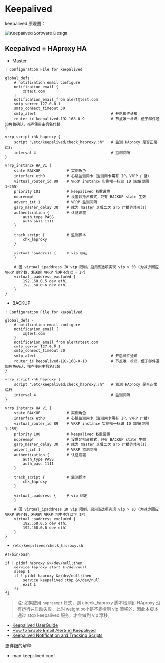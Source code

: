 # Keepalived

keepalived 原理图：

![Keepalived Software Design](http://www.keepalived.org/images/Software%20Design.gif)

## Keepalived + HAproxy HA 

* Master

```
! Configuration File for keepalived

global_defs {
    # notification email configure
    notification_email {
        x@test.com
    }
    notification_email_from alert@test.com
    smtp_server 127.0.0.1 
    smtp_connect_timeout 30
    smtp_alert			                        # 开启邮件通知
    router_id keepalived-192-168-0-9            # 节点唯一标识，便于邮件通知角色确认，推荐使用主机名代替
}

vrrp_script chk_haproxy {
    script "/etc/keepalived/check_haproxy.sh"	# 监测 HAproxy 是否正常运行
    interval 4					                # 监测间隔
}

vrrp_instance HA_V1 {
    state BACKUP 		    # 实例角色
    interface eth0	        # 心跳监测网卡（监测网卡需有 IP，VRRP 广播）
    virtual_router_id 89	# VRRP instance 实例唯一标识 ID（取值范围 1~255）
    priority 101		    # keepalived 权重设置
    nopreempt			    # 设置非抢占模式，只有 BACKUP state 生效
    advert_int 1		    # VRRP 监测间隔
    garp_master_delay 30    # 成为 master 之后二次 arp 广播的时间(s)
    authentication {		# 认证设置
        auth_type PASS
        auth_pass 1111
    }

    track_script {		    # 监测脚本
        chk_haproxy
    }

    virtual_ipaddress {		# vip 绑定
    }

    # 因 virtual_ipaddress 20 vip 限制，启用该选项实现 vip > 20 (为减少回应 VRRP 的个数，发送的 VRRP 包中不含以下 IP)
    virtual_ipaddress_excluded {
        192.168.0.5 dev eth1
        192.168.0.6 dev eth1
    }
}
```

* BACKUP

```
! Configuration File for keepalived

global_defs {
    # notification email configure
    notification_email {
        x@test.com
    }
    notification_email_from alert@test.com
    smtp_server 127.0.0.1 
    smtp_connect_timeout 30
    smtp_alert			                        # 开启邮件通知
    router_id keepalived-192-168-0-10           # 节点唯一标识，便于邮件通知角色确认，推荐使用主机名代替
}

vrrp_script chk_haproxy {
    script "/etc/keepalived/check_haproxy.sh"	# 监测 HAproxy 是否正常运行
    interval 4					                # 监测间隔
}

vrrp_instance HA_V1 {
    state BACKUP 		    # 实例角色
    interface eth0	        # 心跳监测网卡（监测网卡需有 IP，VRRP 广播）
    virtual_router_id 89	# VRRP instance 实例唯一标识 ID（取值范围 1~255）
    priority 100		    # keepalived 权重设置
    nopreempt			    # 设置非抢占模式，只有 BACKUP state 生效
    garp_master_delay 30    # 成为 master 之后二次 arp 广播的时间(s)
    advert_int 1		    # VRRP 监测间隔
    authentication {		# 认证设置
        auth_type PASS
        auth_pass 1111
    }

    track_script {		    # 监测脚本
        chk_haproxy
    }

    virtual_ipaddress {		# vip 绑定
    }

    # 因 virtual_ipaddress 20 vip 限制，启用该选项实现 vip > 20 (为减少回应 VRRP 的个数，发送的 VRRP 包中不含以下 IP)
    virtual_ipaddress_excluded {
        192.168.0.5 dev eth1
        192.168.0.6 dev eth1
    }
}
```

* `/etc/keepalived/check_haproxy.sh`

```
#!/bin/bash

if ! pidof haproxy &>/dev/null;then
    service haproxy start &>/dev/null
    sleep 1
    if ! pidof haproxy &>/dev/null;then
        service keepalived stop &>/dev/null
        exit 1
    fi
fi
```

> 注: 如果使用 `nopreempt` 模式，则 check_haproxy 脚本检测到 HAproxy 没有运行并启动失败，此时 weight 大小是不能控制 vip 漂移的，因此本脚本通过 stop keepalived 服务，才会做到 vip 漂移。

* [Keepalived UserGuide](http://www.keepalived.org/pdf/UserGuide.pdf)
* [How to Enable Email Alerts in Keepalived](http://tecadmin.net/how-to-enable-email-alerts-in-keepalived/)
* [Keepalived Notification and Tracking Scripts](https://docs.oracle.com/cd/E37670_01/E41138/html/section_hxz_zdw_pr.html)

更详细的解释:

* man keepalived.conf
